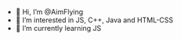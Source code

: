 - 👋 Hi, I’m @AimFlying
- 👀 I’m interested in JS, C++, Java and HTML-CSS
- 🌱 I’m currently learning JS

<!---
AimFlying/AimFlying is a ✨ special ✨ repository because its `README.md` (this file) appears on your GitHub profile.
You can click the Preview link to take a look at your changes.
--->
